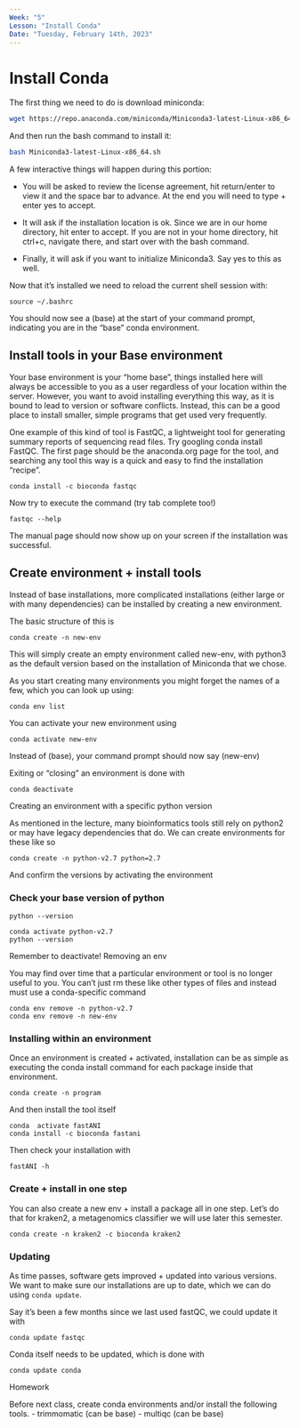 ```yaml
---
Week: "5" 
Lesson: "Install Conda"
Date: "Tuesday, February 14th, 2023"
---
```


# Install Conda

The first thing we need to do is download miniconda:

```bash
wget https://repo.anaconda.com/miniconda/Miniconda3-latest-Linux-x86_64.sh
```

And then run the bash command to install it:

```bash
bash Miniconda3-latest-Linux-x86_64.sh
```

A few interactive things will happen during this portion:

+ You will be asked to review the license agreement, hit return/enter to view it and the space bar to advance. At the end you will need to type + enter yes to accept.

+ It will ask if the installation location is ok. Since we are in our home directory, hit enter to accept. If you are not in your home directory, hit ctrl+c, navigate there, and start over with the bash command.

+ Finally, it will ask if you want to initialize Miniconda3. Say yes to this as well.

Now that it’s installed we need to reload the current shell session with:

```
source ~/.bashrc
```

You should now see a (base) at the start of your command prompt, indicating you are in the “base” conda environment.

## Install tools in your Base environment

Your base environment is your “home base”, things installed here will always be accessible to you as a user regardless of your location within the server. However, you want to avoid installing everything this way, as it is bound to lead to version or software conflicts. Instead, this can be a good place to install smaller, simple programs that get used very frequently.

One example of this kind of tool is FastQC, a lightweight tool for generating summary reports of sequencing read files. Try googling conda install FastQC. The first page should be the anaconda.org page for the tool, and searching any tool this way is a quick and easy to find the installation “recipe”.

```
conda install -c bioconda fastqc
```

Now try to execute the command (try tab complete too!)

```
fastqc --help
```

The manual page should now show up on your screen if the installation was successful.

## Create environment + install tools

Instead of base installations, more complicated installations (either large or with many dependencies) can be installed by creating a new environment.

The basic structure of this is

```
conda create -n new-env
```

This will simply create an empty environment called new-env, with python3 as the default version based on the installation of Miniconda that we chose.

As you start creating many environments you might forget the names of a few, which you can look up using:

```
conda env list
```

You can activate your new environment using

```
conda activate new-env
```

Instead of (base), your command prompt should now say (new-env)

Exiting or “closing” an environment is done with

```
conda deactivate
```

Creating an environment with a specific python version

As mentioned in the lecture, many bioinformatics tools still rely on python2 or may have legacy dependencies that do. We can create environments for these like so

```
conda create -n python-v2.7 python=2.7
```

And confirm the versions by activating the environment

### Check your base version of python

```
python --version
```

```
conda activate python-v2.7
python --version 
```
Remember to deactivate!
Removing an env

You may find over time that a particular environment or tool is no longer useful to you. You can’t just rm these like other types of files and instead must use a conda-specific command

```
conda env remove -n python-v2.7
conda env remove -n new-env
```

### Installing within an environment

Once an environment is created + activated, installation can be as simple as executing the conda install command for each package inside that environment.
```
conda create -n program
```
And then install the tool itself

```
conda  activate fastANI
conda install -c bioconda fastani
```

Then check your installation with

```
fastANI -h
```

### Create + install in one step

You can also create a new env + install a package all in one step. Let’s do that for kraken2, a metagenomics classifier we will use later this semester.

```
conda create -n kraken2 -c bioconda kraken2
```

### Updating

As time passes, software gets improved + updated into various versions. We want to make sure our installations are up to date, which we can do using `conda update`.

Say it’s been a few months since we last used fastQC, we could update it with

```
conda update fastqc
```
Conda itself needs to be updated, which is done with
```
conda update conda
```

Homework

Before next class, create conda environments and/or install the following tools. - trimmomatic (can be base) - multiqc (can be base)

